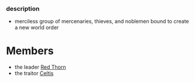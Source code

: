 ### description
- merciless group of mercenaries, thieves, and noblemen bound to create a new world order 

# Members
- the leader [Red Thorn](../NPCs🤖/Red%20Thorn.md)
- the traitor [Celtis](../NPCs🤖/Celtis.md)